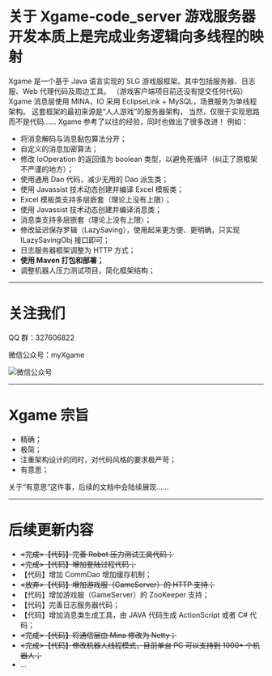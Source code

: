 关于 Xgame-code_server
游戏服务器开发本质上是完成业务逻辑向多线程的映射
====

Xgame 是一个基于 Java 语言实现的 SLG 游戏服框架。其中包括服务器、日志服、Web 代理代码及周边工具。
（游戏客户端项目前还没有提交任何代码）
Xgame 消息层使用 MINA，IO 采用 EclipseLink + MySQL，场景服务为单线程架构。
这套框架的最初来源是“人人游戏”的服务器架构，
当然，仅限于实现思路而不是代码……
Xgame 参考了以往的经验，同时也做出了很多改进！
例如：

- 将消息解码与消息黏包算法分开；
- 自定义的消息加密算法；
- 修改 IoOperation 的返回值为 boolean 类型，以避免死循环（纠正了原框架不严谨的地方）；
- 使用通用 Dao 代码，减少无用的 Dao 派生类；
- 使用 Javassist 技术动态创建并编译 Excel 模板类；
- Excel 模板类支持多层嵌套（理论上没有上限）；
- 使用 Javassist 技术动态创建并编译消息类；
- 消息类支持多层嵌套（理论上没有上限）；
- 修改延迟保存罗辑（LazySaving），使用起来更方便、更明确，只实现 ILazySavingObj 接口即可；
- 日志服务器框架调整为 HTTP 方式；
- **使用 Maven 打包和部署；**
- 调整机器人压力测试项目，简化框架结构；

----

# 关注我们

QQ 群：327606822

微信公众号：myXgame

![微信公众号](WeiXinGongZhongHao.jpg "myXgame")

----

# Xgame 宗旨

- 精确；
- 极简；
- 注重架构设计的同时，对代码风格的要求极严苛；
- 有意思；

关于“有意思”这件事，后续的文档中会陆续展现……

----

# 后续更新内容

- ~~<完成>【代码】完善 Robot 压力测试工具代码；~~
- ~~<完成>【代码】增加登陆过程代码；~~
- 【代码】增加 CommDao 增加缓存机制；
- ~~<放弃>【代码】增加游戏服（GameServer）的 HTTP 支持；~~
- 【代码】增加游戏服（GameServer）的 ZooKeeper 支持；
- 【代码】完善日志服务器代码；
- 【代码】增加消息类生成工具，由 JAVA 代码生成 ActionScript 或者 C# 代码；
- ~~<完成>【代码】将通信层由 Mina 修改为 Netty；~~
- ~~<完成>【代码】修改机器人线程模式，目前单台 PC 可以支持到 1000+ 个机器人；~~
- ...
